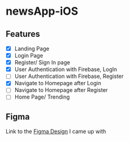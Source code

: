 # newsApp-iOS

## Features
- [x] Landing Page
- [x] Login Page
- [x] Register/ Sign In page
- [x] User Authentication with Firebase, LogIn
- [ ] User Authentication with Firebase, Register
- [x] Navigate to Homepage after Login
- [ ] Navigate to Homepage after Register
- [ ] Home Page/ Trending

## Figma
Link to the [Figma Design](https://www.figma.com/file/NC3QGx7uyMbJMvhzhRgGys/News-iOS-app?node-id=0%3A1) I came up with

